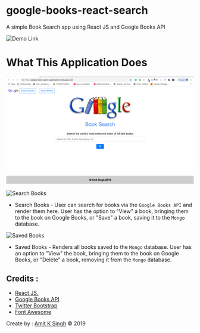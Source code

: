 # google-books-react-search

A simple Book Search app using React JS and Google Books API

![Demo Link](https://google-book-search-application.herokuapp.com/)

# What This Application Does

![Home Page](./client/src/images/homepage.png)

![Search Books](./screenshots/screenshot-search.png)
* Search Books - User can search for books via the `Google Books API` and render them here. User has the option to "View" a book, bringing them to the book on Google Books, or "Save" a book, saving it to the `Mongo` database.

![Saved Books](./screenshots/screenshot-saved.png)
* Saved Books - Renders all books saved to the `Mongo` database. User has an option to "View" the book, bringing them to the book on Google Books, or "Delete" a book, removing it from the `Mongo` database.


## Credits :

- [React JS.](http://facebook.github.io/react/)
- [Google Books API](https://developers.google.com/books/?hl=en)
- [Twitter Bootstrap](http://getbootstrap.com)
- [Font Awesome](https://fontawesome.com/)

Create by : [Amit K Singh](https://github.com/amitsinghgh19) © 2019

